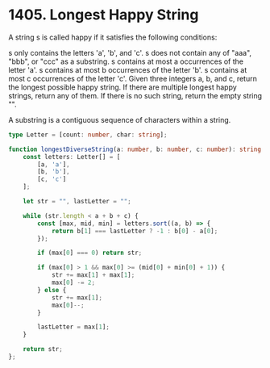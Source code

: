 # 1405. Longest Happy String

A string s is called happy if it satisfies the following conditions:

s only contains the letters 'a', 'b', and 'c'.
s does not contain any of "aaa", "bbb", or "ccc" as a substring.
s contains at most a occurrences of the letter 'a'.
s contains at most b occurrences of the letter 'b'.
s contains at most c occurrences of the letter 'c'.
Given three integers a, b, and c, return the longest possible happy string. If there are multiple longest happy strings, return any of them. If there is no such string, return the empty string "".

A substring is a contiguous sequence of characters within a string.

```ts
type Letter = [count: number, char: string];

function longestDiverseString(a: number, b: number, c: number): string {
    const letters: Letter[] = [
        [a, 'a'],
        [b, 'b'],
        [c, 'c']
    ];

    let str = "", lastLetter = "";

    while (str.length < a + b + c) {
        const [max, mid, min] = letters.sort((a, b) => {
            return b[1] === lastLetter ? -1 : b[0] - a[0];
        });

        if (max[0] === 0) return str;

        if (max[0] > 1 && max[0] >= (mid[0] + min[0] + 1)) {
            str += max[1] + max[1];
            max[0] -= 2;
        } else {
            str += max[1];
            max[0]--;
        }

        lastLetter = max[1];
    }

    return str;
};
````
